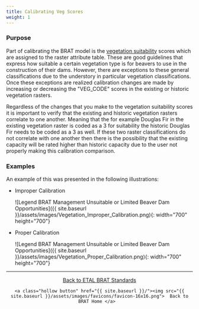 ```yaml
---
title: Calibrating Veg Scores
weight: 1
---
```


### Purpose

Part of calibrating the BRAT model is the [vegetation suitability](http://brat.riverscapes.net/Documentation/Tutorials/StepByStep/2-Preprocessing.html)  scores which are assigned to the raster attribute table. These are good guidelines that express how suitable a certain vegetation type is for beavers to use in the construction of their dams. However, there are exceptions to these general classifications due to the understory in particular vegetation classifications. Once these exceptions are realized calibration changes are made by increasing or decreasing the "VEG_CODE" scores in the existing or historic vegetation rasters. 

Regardless of the changes that you make to the vegetation suitability scores it is important to verify that the existing and historic vegetation rasters correlate to one another. Meaning that the for example Douglas Fir in the existing vegetation raster is coded as a 3 for suitability the historic Douglas Fir needs to be coded as a 3 as well. If these two raster classifications do not correlate with one another then there is the possibility that the existing capacity will be rated higher than historic capacity due to the user not properly making this calibration comparison. 

### Examples

An example of this was presented in the following illustrations:

- Improper Calibration

  ![Legend BRAT Management Unsuitable or Limited Beaver Dam Opportunities]({{ site.baseurl }}/assets/images/Vegetation_Improper_Calibration.png){: width="700" height="700"}

- Proper Calibration

  ![Legend BRAT Management Unsuitable or Limited Beaver Dam Opportunities]({{ site.baseurl }}/assets/images/Vegetation_Proper_Calibration.png){: width="700" height="700"}

------
<div align="center">
	<a class="hollow button" href="{{ site.baseurl }}/Documentation/Standards/"><i class="fa fa-check-square-o"></i>  Back to ETAL BRAT Standards</a>  

	<a class="hollow button" href="{{ site.baseurl }}/"><img src="{{ site.baseurl }}/assets/images/favicons/favicon-16x16.png">  Back to BRAT Home </a>  

</div>
